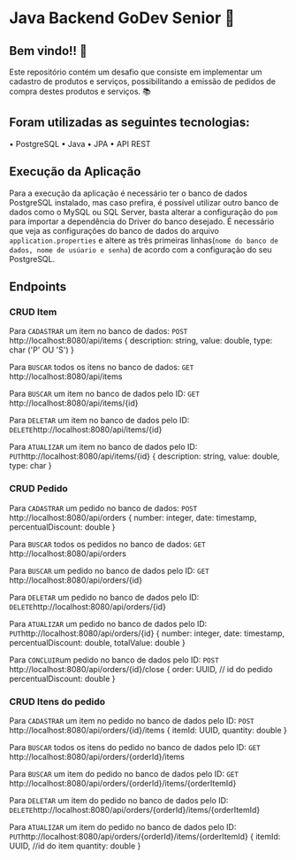 # Java Backend GoDev Senior :rocket:
## Bem vindo!! :wave:

Este repositório contém um desafio que consiste em implementar um cadastro de produtos e serviços, possibilitando a emissão de pedidos de compra destes produtos e serviços. :books:

## Foram utilizadas as seguintes tecnologias:
• PostgreSQL
• Java
• JPA
• API REST

## Execução da Aplicação
Para a execução da aplicação é necessário ter o banco de dados PostgreSQL instalado, mas caso prefira, é possível utilizar outro banco de dados como o MySQL ou SQL Server, basta alterar a configuração do `pom` para importar a dependência do Driver do banco desejado. É necessário que veja as configurações do banco de dados do arquivo `application.properties` e altere as três primeiras linhas(`nome do banco de dados, nome de usúario e senha`) de acordo com a configuração do seu PostgreSQL.

## Endpoints
### CRUD Item
Para `CADASTRAR` um item no banco de dados:
`POST` http://localhost:8080/api/items
{
description: string,
value: double,
type: char ('P' OU 'S')
}

Para `BUSCAR` todos os itens no banco de dados:
`GET` http://localhost:8080/api/items 

Para `BUSCAR` um item no banco de dados pelo ID:
`GET` http://localhost:8080/api/items/{id}

Para `DELETAR`  um item no banco de dados pelo ID:
`DELETE`http://localhost:8080/api/items/{id}

Para `ATUALIZAR`  um item no banco de dados pelo ID:
`PUT`http://localhost:8080/api/items/{id}
{
description: string,
value: double,
type: char
}

### CRUD Pedido
Para `CADASTRAR` um pedido no banco de dados:
`POST` http://localhost:8080/api/orders
{
number: integer,
date: timestamp,
percentualDiscount: double
}

Para `BUSCAR` todos os pedidos no banco de dados:
`GET` http://localhost:8080/api/orders

Para `BUSCAR` um pedido no banco de dados pelo ID:
`GET` http://localhost:8080/api/orders/{id}

Para `DELETAR`  um pedido no banco de dados pelo ID:
`DELETE`http://localhost:8080/api/orders/{id}

Para `ATUALIZAR`  um pedido no banco de dados pelo ID:
`PUT`http://localhost:8080/api/orders/{id}
{
number: integer,
date: timestamp,
percentualDiscount: double,
totalValue: double
}

Para `CONCLUIR`um pedido no banco de dados pelo ID:
`POST` http://localhost:8080/api/orders/{id}/close
{
order: UUID, // id do pedido
percentualDiscount: double
}

### CRUD Itens do pedido
Para `CADASTRAR` um item no pedido no banco de dados pelo ID:
`POST` http://localhost:8080/api/orders/{id}/items
{
itemId: UUID,
quantity: double
}

Para `BUSCAR` todos os itens do pedido no banco de dados pelo ID:
`GET` http://localhost:8080/api/orders/{orderId}/items

Para `BUSCAR` um item do pedido no banco de dados pelo ID:
`GET` http://localhost:8080/api/orders/{orderId}/items/{orderItemId}

Para `DELETAR`  um item do pedido no banco de dados pelo ID:
`DELETE`http://localhost:8080/api/orders/{orderId}/items/{orderItemId}

Para `ATUALIZAR`  um item do pedido no banco de dados pelo ID:
`PUT`http://localhost:8080/api/orders/{orderId}/items/{orderItemId}
{
itemId: UUID, //id do item
quantity: double
}
